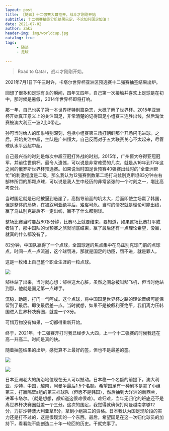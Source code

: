 ```yaml
---
layout: post
title: 【随谈】十二强赛大幕拉开，战斗才刚刚开始
subtitle: 十二强赛抽签分组结果已定，不论如何国足加油！
date: 2021-07-02
author: Zaki
header-img: img/worldcup.jpg
catalog: true
tags:
     - 随谈
     - 足球
    
---
```


>Road to Qatar，战斗才刚刚开始。

2021年7月1日下午三时许，卡塔尔世界杯亚洲区预选赛十二强赛抽签结果出炉。


回想了很多和足球有关的瞬间，四年又四年，自己第一次接触并喜欢上足球是在初中，那时候是暑假，2014年世界杯即将打响。

那一年，自己也买了第一本世界杯特别篇杂志，大概了解了世界杯。2015年亚洲杯开始真正意义上的关注国足，非常清楚的记得国足小组赛三连胜出线，然后淘汰赛被澳大利亚一波2比0带走。

孙可当时给人的印象特别深刻，包括小组赛第三场打朝鲜那个开场闪电进球。之后，开始关注中超，主队是广州恒大。自己反而对于五大联赛关心不太起来，尽管球队水平远超中超。

自己最兴奋的时刻是每次中超亚冠打外战的时刻。2015年，广州恒大夺得亚冠冠军，并前往世俱杯。最令人遗憾，可以说是非常难受的几次，就是从16年到17年这之间的俄罗斯世界杯预选赛。如果说当时国足世预赛40强赛出线时的“全亚洲帮忙”的刺激程度是二级，那么我认为12强赛倒数第二场打乌兹别克斯坦83分钟左右郜林所罚的那颗点球，可以说是我人生中经历的非常紧张的一个时刻之一，堪比高考查分。

当时国足就是已经被逼到悬崖了，高指导前面的坑太大，后面即使主场赢了韩国，但是整体的局势，在被叙利亚绝平后，岌岌可危。当时的情况就是理论可能出线，赢了乌兹别克最后不一定出线，赢不了什么都别谈。

整场比赛当时鏖战80多分钟，比赛马上就要结束，要知道，如果这场比赛打平或者输了，那中国队的世预赛之旅就彻底结束，赢了最后还有一点理论希望，没赢，就真的什么都没有了。

82分钟，中国队赢得了一个点球，全国球迷的焦点集中在乌兹别克球门前的点球点，时间一点一点流逝，这个球罚进，那就是国足的功臣，罚不进，就是罪人。

这是一枚堵上自己整个职业生涯的一粒点球。


![](https://tva1.sinaimg.cn/large/008i3skNly1gs2pqtnx9sj311e0kr7qy.jpg)



郜林站了出来，当时就心想：郜林这大心脏，虽然之间总被叫郜飞机，但当时他站到那，他就是国足第一点球手。

沉稳，助跑，打门一气呵成。这个点球，将中国国足世界杯之路的理论晋级可能保留到了最后。即使最后差一点。当时就想，如果不是被叙利亚绝平，我们离力压韩国进入世界杯决赛圈，就差一个3分。

可惜万物没有如果，一切都得重新开始。


终于，2021年，十二强赛开打时我已经步入大四，上一个十二强赛的时候我还在高一升高二。时间是真的快。

随着抽签结果的出炉，感觉算不上最好的签，但也不是最差的签。



![](https://tva1.sinaimg.cn/large/008i3skNly1gs2p2yfzqzj30u00updjj.jpg)


![](https://tva1.sinaimg.cn/large/008i3skNly1gs2p3vjl82j30p018g7wh.jpg)



日本亚洲老大的统治地位现在无人可以撼动。日本稳一个名额的前提下，澳大利亚，沙特，中国，越南，阿曼争最后1.5个名额。希望国足有一种剧本是拿了小组第三，打赢隔壁a组的第三档球队（但愿不是韩国），然后抽到大洋洲的新西兰，进军卡塔尔。（就是想想，都知道这很难很难）。难归难，当年无归化的班底还不是离世界杯决赛圈就差一个三分。这次的国足，我觉得就确保打阿曼越南拿够12分，力拼沙特澳大利亚拿6分，拿到小组第三的资格。日本我认为国足现阶段的实力还是打不过的，这是很现实的一个东西。最后，希望国足在这一次归化球员的加持下，看看能不能创造二十年一轮回的历史。干就完事了。
